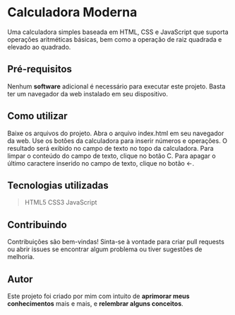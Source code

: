 # Calculadora Moderna
Uma calculadora simples baseada em HTML, CSS e JavaScript que suporta operações aritméticas básicas, bem como a operação de raiz quadrada e elevado ao quadrado.

## Pré-requisitos
Nenhum **software** adicional é necessário para executar este projeto. Basta ter um navegador da web instalado em seu dispositivo.

## Como utilizar
Baixe os arquivos do projeto.
Abra o arquivo index.html em seu navegador da web.
Use os botões da calculadora para inserir números e operações. O resultado será exibido no campo de texto no topo da calculadora.
Para limpar o conteúdo do campo de texto, clique no botão C.
Para apagar o último caractere inserido no campo de texto, clique no botão <-.

## Tecnologias utilizadas
>HTML5
>CSS3
>JavaScript

## Contribuindo
Contribuições são bem-vindas! Sinta-se à vontade para criar pull requests ou abrir issues se encontrar algum problema ou tiver sugestões de melhoria.

## Autor
Este projeto foi criado por mim com intuito de **aprimorar meus conhecimentos** mais e mais, e **relembrar alguns conceitos**.
